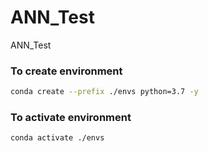 # ANN_Test
ANN_Test

### To create environment
```bash 
conda create --prefix ./envs python=3.7 -y
```
### To activate environment
```bash 
conda activate ./envs
```